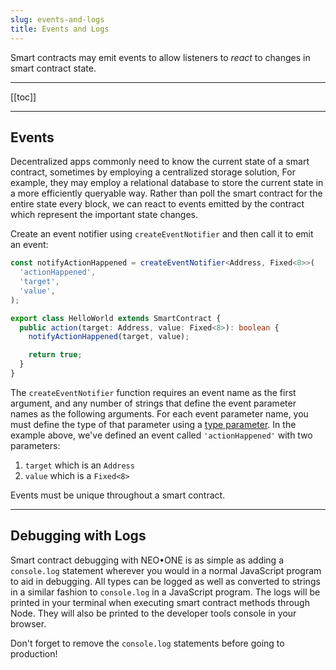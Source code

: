 ```yaml
---
slug: events-and-logs
title: Events and Logs
---
```

Smart contracts may emit events to allow listeners to *react* to changes in smart contract state.

---

[[toc]]

---

## Events

Decentralized apps commonly need to know the current state of a smart contract, sometimes by employing a centralized storage solution, For example, they may employ a relational database to store the current state in a more efficiently queryable way. Rather than poll the smart contract for the entire state every block, we can react to events emitted by the contract which represent the important state changes.

Create an event notifier using `createEventNotifier` and then call it to emit an event:

```typescript
const notifyActionHappened = createEventNotifier<Address, Fixed<8>>(
  'actionHappened',
  'target',
  'value',
);

export class HelloWorld extends SmartContract {
  public action(target: Address, value: Fixed<8>): boolean {
    notifyActionHappened(target, value);

    return true;
  }
}
```

The `createEventNotifier` function requires an event name as the first argument, and any number of strings that define the event parameter names as the following arguments. For each event parameter name, you must define the type of that parameter using a [type parameter](http://www.typescriptlang.org/docs/handbook/generics.html). In the example above, we've defined an event called `'actionHappened'` with two parameters:

  1. `target` which is an `Address`
  2. `value` which is a `Fixed<8>`

Events must be unique throughout a smart contract.

---

## Debugging with Logs

Smart contract debugging with NEO•ONE is as simple as adding a `console.log` statement wherever you would in a normal JavaScript program to aid in debugging. All types can be logged as well as converted to strings in a similar fashion to `console.log` in a JavaScript program. The logs will be printed in your terminal when executing smart contract methods through Node. They will also be printed to the developer tools console in your browser.

Don't forget to remove the `console.log` statements before going to production!

